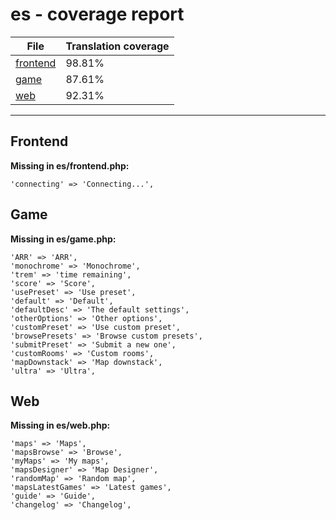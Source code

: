 <link rel="stylesheet" href="style.css">

# es - coverage report

<table>
<thead>
    <tr>
        <th>File</th>
        <th colspan="2">Translation coverage</th>
    </tr>
</thead>
<tbody>
    <tr><td><a href="#">frontend</a></td><td>98.81%</td><td>
        <div class="pb">
            <span class="pb-fill" style="width: 98.81%;"></span>
        </div>
    </td></tr>
    <tr><td><a href="#">game</a></td><td>87.61%</td><td>
        <div class="pb">
            <span class="pb-fill" style="width: 87.61%;"></span>
        </div>
    </td></tr>
    <tr><td><a href="#">web</a></td><td>92.31%</td><td>
        <div class="pb">
            <span class="pb-fill" style="width: 92.31%;"></span>
        </div>
    </td></tr>
</tbody></table>

-----------------------

## Frontend

**Missing in es/frontend.php:**

```
'connecting' => 'Connecting...',
```

## Game

**Missing in es/game.php:**

```
'ARR' => 'ARR',
'monochrome' => 'Monochrome',
'trem' => 'time remaining',
'score' => 'Score',
'usePreset' => 'Use preset',
'default' => 'Default',
'defaultDesc' => 'The default settings',
'otherOptions' => 'Other options',
'customPreset' => 'Use custom preset',
'browsePresets' => 'Browse custom presets',
'submitPreset' => 'Submit a new one',
'customRooms' => 'Custom rooms',
'mapDownstack' => 'Map downstack',
'ultra' => 'Ultra',
```

## Web

**Missing in es/web.php:**

```
'maps' => 'Maps',
'mapsBrowse' => 'Browse',
'myMaps' => 'My maps',
'mapsDesigner' => 'Map Designer',
'randomMap' => 'Random map',
'mapsLatestGames' => 'Latest games',
'guide' => 'Guide',
'changelog' => 'Changelog',
```

